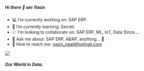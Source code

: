 ##### Hi there 👋 am Yasin

- :computer: I’m currently working on: SAP ERP.
- :rocket: I’m currently learning: Secret.
- :chart:	 I’m looking to collaborate on: SAP ERP, ML, IoT, Data Since....
- 💬 Ask me about: SAP ERP, ABAP, anything... :yellow_heart:
- :love_letter: How to reach me: yasin_naal@hotmail.com

<img src="https://github-readme-stats.vercel.app/api?username=yasinnaal&&show_icons=true&title_color=black&icon_color=504F50&text_color=6C81D6&bg_color=white">

##### Our World in Data.
